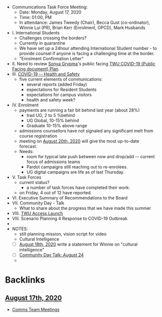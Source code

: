 - Communications Task Force Meeting: 
    - Date: Monday, August 17, 2020
    - Time: 01:00, PM 
    - In attendance: James Tweedy (Chair), Becca Gust (co-ordinator), Winnie Lui (PR), Brian Kerr (Enrolment, OPCD), Mark Husbands
- I. International Students
    - Challenges crossing the borders?
    - Currently in quarantine
    - We have set up a 24hour attending International Student number - to provide counsel if anyone is facing a challenging time at the border. 
    - "Enrolment Confirmation Letter"
- II. Need to review [Sonya Grypma](<Sonya Grypma.md>)'s public facing [TWU COVID-19 (Public Facing document) Plan](<TWU COVID-19 (Public Facing document) Plan.md>).
- III. [COVID-19 -- Health and Safety](<COVID-19 -- Health and Safety.md>)
    - five current elements of communications:
        - several reports (added Friday)
        - expectations for Resident Students
        - expectations for campus visitors
        - health and safety week?
- IV. Enrolment
    - payments are running a fair bit behind last year (about 28%)
        - trad UG, 2 to 5 %behind
        - UG Global, 10-15% behind
        - Graduate 10-15% above range
    - admissions counsellors have not signaled any significant melt from course registration
    - meeting on [August 20th, 2020](<August 20th, 2020.md>) will give the most up-to-date forecast. 
    - Needs: 
        - room for typical late push between now and drop/add -- current focus of admissions teams
        - Pardot campaigns still reaching out to re-enrolees. 
        - UG digital campaigns are life as of last Thursday.
- V. Task Forces
    - current status?
        - a number of task forces have completed their work:
    - on Friday, 4 out of 12 have reported. 
- VI. Executive Summary of Recommendations to the Board
- VII. Community Day - Talk
    - What to share about the progress that we have made this summer
- VIII. [TWU Access Launch](<TWU Access Launch.md>)
- VIII. Scenario Planning 4 Response to COVID-19 Outbreak
- 
- NOTES:
    - still planning mission, vision script for video
    - Cultural Intelligence
    - [ ] [August 18th, 2020](<August 18th, 2020.md>) write a statement for Winnie on "cultural intelligence"
    - [ ] [Community Day Talk: August 24 ](<Community Day Talk: August 24 .md>)
    - 

# Backlinks
## [August 17th, 2020](<August 17th, 2020.md>)
- [Comms Team Meetings](<Comms Team Meetings.md>)

